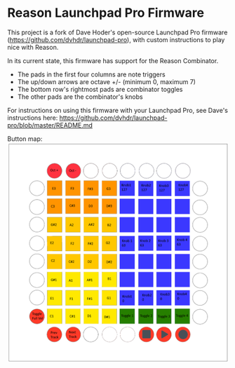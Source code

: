 # Reason Launchpad Pro Firmware

This project is a fork of Dave Hoder's open-source Launchpad Pro firmware (https://github.com/dvhdr/launchpad-pro), with custom instructions to play nice with Reason.

In its current state, this firmware has support for the Reason Combinator.

- The pads in the first four columns are note triggers
- The up/down arrows are octave +/- (minimum 0, maximum 7)
- The bottom row's rightmost pads are combinator toggles
- The other pads are the combinator's knobs

For instructions on using this firmware with your Launchpad Pro, see Dave's instructions here:
https://github.com/dvhdr/launchpad-pro/blob/master/README.md

Button map:
![Button Map](LaunchpadLayoutTemplate.png)